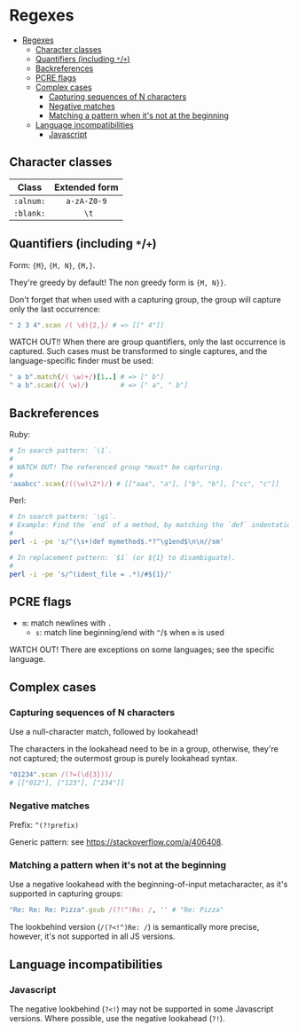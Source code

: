 # Regexes

- [Regexes](#regexes)
  - [Character classes](#character-classes)
  - [Quantifiers (including `*`/`+`)](#quantifiers-including-)
  - [Backreferences](#backreferences)
  - [PCRE flags](#pcre-flags)
  - [Complex cases](#complex-cases)
    - [Capturing sequences of N characters](#capturing-sequences-of-n-characters)
    - [Negative matches](#negative-matches)
    - [Matching a pattern when it's not at the beginning](#matching-a-pattern-when-its-not-at-the-beginning)
  - [Language incompatibilities](#language-incompatibilities)
    - [Javascript](#javascript)

## Character classes

|   Class   | Extended form |
| :-------: | :-----------: |
| `:alnum:` |  `a-zA-Z0-9`  |
| `:blank:` |     ` \t`     |

## Quantifiers (including `*`/`+`)

Form: `{M}`, `{M, N}`, `{M,}`.

They're greedy by default! The non greedy form is `{M, N}}`.

Don't forget that when used with a capturing group, the group will capture only the last occurrence:

```ruby
" 2 3 4".scan /( \d){2,}/ # => [[" 4"]]
```

WATCH OUT!! When there are group quantifiers, only the last occurrence is captured. Such cases must be transformed to single captures, and the language-specific finder must be used:

```ruby
" a b".match(/( \w)+/)[1..] # => [" b"]
" a b".scan(/( \w)/)        # => [" a", " b"]
```

## Backreferences

Ruby:

```rb
# In search pattern: `\1`.
#
# WATCH OUT! The referenced group *must* be capturing.
#
'aaabcc'.scan(/((\w)\2*)/) # [["aaa", "a"], ["b", "b"], ["cc", "c"]]
```

Perl:

```sh
# In search pattern: `\g1`.
# Example: Find the `end` of a method, by matching the `def` indentation.
#
perl -i -pe 's/^(\s+)def mymethod$.*?^\g1end$\n\n//sm'

# In replacement pattern: `$1` (or ${1} to disambiguate).
#
perl -i -pe 's/^(ident_file = .*)/#${1}/'
```

## PCRE flags

- `m`: match newlines with `.`
  - `s`: match line beginning/end with `^`/`$` when `m` is used

WATCH OUT! There are exceptions on some languages; see the specific language.

## Complex cases

### Capturing sequences of N characters

Use a null-character match, followed by lookahead!

The characters in the lookahead need to be in a group, otherwise, they're not captured; the outermost group is purely lookahead syntax.

```ruby
"01234".scan /(?=(\d{3}))/
# [["012"], ["123"], ["234"]]
```

### Negative matches

Prefix: `^(?!prefix)`

Generic pattern: see https://stackoverflow.com/a/406408.

### Matching a pattern when it's not at the beginning

Use a negative lookahead with the beginning-of-input metacharacter, as it's supported in capturing groups:

```ruby
"Re: Re: Re: Pizza".gsub /(?!^)Re: /, '' # "Re: Pizza"
```

The lookbehind version (`/(?<!^)Re: /`) is semantically more precise, however, it's not supported in all JS versions.

## Language incompatibilities

### Javascript

The negative lookbehind (`?<!`) may not be supported in some Javascript versions. Where possible, use the negative lookahead (`?!`).
